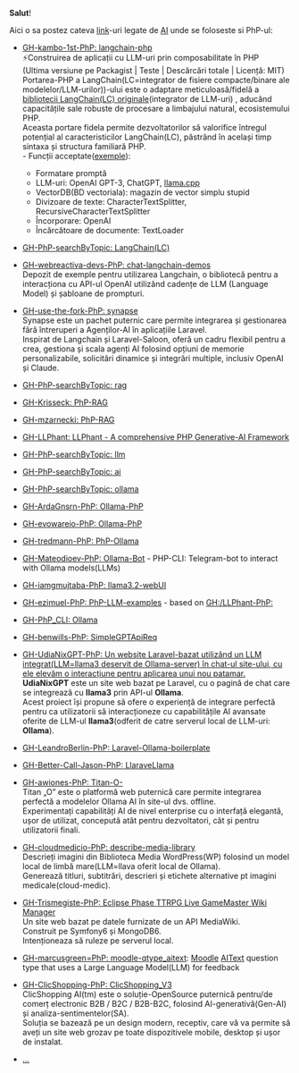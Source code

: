 **Salut**!

Aici o sa postez cateva [link](https://stackoverflow.com/questions/33080068/running-composer-in-a-different-directory-than-current)-uri legate de [AI](https://getcomposer.org/download/) unde se foloseste si PhP-ul:

 - [GH-kambo-1st-PhP: langchain-php](https://github.com/kambo-1st/langchain-php)
   <br/>⚡Construirea de aplicații cu LLM-uri prin composabilitate în PHP 
   <br/>(Ultima versiune pe Packagist | Teste | Descărcări totale | Licență: MIT)
   <br/>Portarea-PHP a LangChain(LC=integrator de fisiere compacte/binare ale modelelor/LLM-urilor))-ului este o adaptare meticuloasă/fidelă a [bibliotecii LangChain(LC) originale](https://github.com/hwchase17/langchain)(integrator de LLM-uri) , aducând capacitățile sale robuste de procesare a limbajului natural, ecosistemului PHP.
   <br/>Aceasta portare fidela permite dezvoltatorilor să valorifice întregul potențial al caracteristicilor LangChain(LC), păstrând în același timp sintaxa și structura familiară PHP.
   <br/> - Funcții acceptate([exemple](https://github.com/kambo-1st/langchain-php/tree/main/examples)):
   - Formatare promptă
   - LLM-uri: OpenAI GPT-3, ChatGPT, [llama.cpp](https://github.com/kambo-1st/langchain-php/blob/main/docs/PHP/TOC.md)
   - VectorDB(BD vectoriala): magazin de vector simplu stupid
   - Divizoare de texte: CharacterTextSplitter, RecursiveCharacterTextSplitter
   - Încorporare: OpenAI
   - Încărcătoare de documente: TextLoader

 - [GH-PhP-searchByTopic: LangChain(LC)](https://github.com/topics/langchain?l=php&o=desc&s=stars)
 - [GH-webreactiva-devs-PhP: chat-langchain-demos](https://github.com/webreactiva-devs/chat-langchain-demos)
   <br/>Depozit de exemple pentru utilizarea Langchain, o bibliotecă pentru a interacționa cu API-ul OpenAI utilizând cadențe de LLM (Language Model) și șabloane de prompturi.
 - [GH-use-the-fork-PhP: synapse](https://github.com/use-the-fork/synapse)
   <br/>Synapse este un pachet puternic care permite integrarea și gestionarea fără întreruperi a Agenților-AI în aplicațiile Laravel.
   <br/>Inspirat de Langchain și Laravel-Saloon, oferă un cadru flexibil pentru a crea, gestiona și scala agenți AI folosind opțiuni de memorie personalizabile, solicitări dinamice și integrări multiple, inclusiv OpenAI și Claude.
 - [GH-PhP-searchByTopic: rag](https://github.com/topics/rag?l=php&o=desc&s=stars)
 - [GH-Krisseck: PhP-RAG](https://github.com/Krisseck/php-rag)
 - [GH-mzarnecki: PhP-RAG](https://github.com/mzarnecki/php-rag)
 - [GH-LLPhant: LLPhant - A comprehensive PHP Generative-AI Framework](https://github.com/LLPhant/LLPhant)
 - [GH-PhP-searchByTopic: llm](https://github.com/topics/llm?l=php&o=desc&s=stars)
 - [GH-PhP-searchByTopic: ai](https://github.com/topics/ai?l=php&o=desc&s=stars)
 - [GH-PhP-searchByTopic: ollama](https://github.com/topics/ollama?l=php&o=desc&s=stars)
 - [GH-ArdaGnsrn-PhP: Ollama-PhP](https://github.com/ArdaGnsrn/ollama-php)
 - [GH-evowareio-PhP: Ollama-PhP](https://github.com/evowareio/ollama-php)
 - [GH-tredmann-PhP: PhP-Ollama](https://github.com/tredmann/php-ollama)
 - [GH-Mateodioev-PhP: Ollama-Bot](https://github.com/Mateodioev/ollama-bot) - PHP-CLI: Telegram-bot to interact with Ollama models(LLMs)
 - [GH-iamgmujtaba-PhP: llama3.2-webUI](https://github.com/iamgmujtaba/llama3.2-webUI)
 - [GH-ezimuel-PhP: PhP-LLM-examples](https://github.com/ezimuel/php-llm-examples) - based on [GH:/LLPhant-PhP: ](https://github.com/LLPhant/LLPhant)
 - [GH-PhP_CLI: Ollama](https://github.com/php-client/ollama)
 - [GH-benwills-PhP: SimpleGPTApiReq](https://github.com/benwills/SimpleGptApiReq)
 - [GH-UdiaNixGPT-PhP: Un website Laravel-bazat utilizând un LLM integrat(LLM=llama3 deservit de Ollama-server) în chat-ul site-ului, cu ele elevăm o interacțiune pentru aplicarea unui nou patamar.](https://github.com/Unix-User/UdiaNixGPT)
   <br/>**UdiaNixGPT** este un site web bazat pe Laravel, cu o pagină de chat care se integrează cu **llama3** prin API-ul **Ollama**.
   <br/>Acest proiect își propune să ofere o experiență de integrare perfectă pentru ca utilizatorii să interacționeze cu capabilitățile AI avansate oferite de LLM-ul **llama3**(odferit de catre serverul local de LLM-uri: **Ollama**).
 - [GH-LeandroBerlin-PhP: Laravel-Ollama-boilerplate](https://github.com/LeandroBerlin/Laravel-Ollama-boilerplate)
 - [GH-Better-Call-Jason-PhP: LlaraveLlama](https://github.com/Better-Call-Jason/LlaraveLlama)
 - [GH-awiones-PhP: Titan-O-](https://github.com/awiones/Titan-O-)
   <br/>Titan „O” este o platformă web puternică care permite integrarea perfectă a modelelor Ollama AI în site-ul dvs. offline.
   <br/>Experimentați capabilități AI de nivel enterprise cu o interfață elegantă, ușor de utilizat, concepută atât pentru dezvoltatori, cât și pentru utilizatorii finali.
  - [GH-cloudmedicio-PhP: describe-media-library](https://github.com/cloudmedicio/describe-media-library)
    <br/>Descrieți imagini din Biblioteca Media WordPress(WP) folosind un model local de limbă mare(LLM=llava oferit local de Ollama).
    <br/>Generează titluri, subtitrări, descrieri și etichete alternative pt imagini medicale(cloud-medic).
 - [GH-Trismegiste-PhP: Eclipse Phase TTRPG Live GameMaster Wiki Manager](https://github.com/Trismegiste/eclipse-wiki)
   <br/>Un site web bazat pe datele furnizate de un API MediaWiki.
   <br/>Construit pe Symfony6 și MongoDB6.
   <br/>Intenționeaza să ruleze pe serverul local.
 - [GH-marcusgreen=PhP: moodle-qtype_aitext](https://github.com/marcusgreen/moodle-qtype_aitext): [Moodle](https://ro.wikipedia.org/wiki/Moodle) [AIText](https://www.examulator.com/g/) question type that uses a Large Language Model(LLM) for feedback
 - [GH-ClicShopping-PhP: ClicShopping_V3](https://github.com/ClicShopping/ClicShopping_V3)
   <br/>ClicShopping AI(tm) este o soluție-OpenSource puternică pentru/de comerț electronic B2B / B2C / B2B-B2C, folosind AI-generativă(Gen-AI) și analiza-sentimentelor(SA).
   <br/>Soluția se bazează pe un design modern, receptiv, care vă va permite să aveți un site web grozav pe toate dispozitivele mobile, desktop și ușor de instalat.
 - [...](https://github.com/PrivateDennis/InfinityGame)
